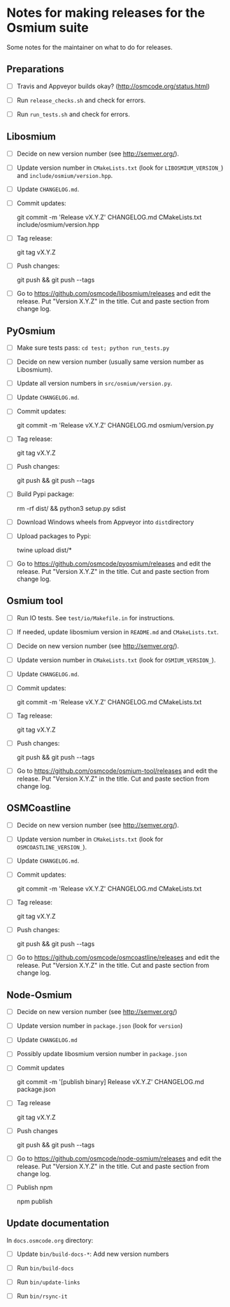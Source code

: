 
# Notes for making releases for the Osmium suite

Some notes for the maintainer on what to do for releases.


## Preparations

* [ ] Travis and Appveyor builds okay? (http://osmcode.org/status.html)
* [ ] Run `release_checks.sh` and check for errors.
* [ ] Run `run_tests.sh` and check for errors.


## Libosmium

* [ ] Decide on new version number (see http://semver.org/).
* [ ] Update version number in `CMakeLists.txt` (look for `LIBOSMIUM_VERSION_`)
      and `include/osmium/version.hpp`.
* [ ] Update `CHANGELOG.md`.
* [ ] Commit updates:

    git commit -m 'Release vX.Y.Z' CHANGELOG.md CMakeLists.txt include/osmium/version.hpp

* [ ] Tag release:

    git tag vX.Y.Z

* [ ] Push changes:

    git push && git push --tags

* [ ] Go to https://github.com/osmcode/libosmium/releases and edit the release.
      Put "Version X.Y.Z" in the title. Cut and paste section from change log.


## PyOsmium

* [ ] Make sure tests pass: `cd test; python run_tests.py`
* [ ] Decide on new version number (usually same version number as Libosmium).
* [ ] Update all version numbers in `src/osmium/version.py`.
* [ ] Update `CHANGELOG.md`.
* [ ] Commit updates:

    git commit -m 'Release vX.Y.Z' CHANGELOG.md osmium/version.py

* [ ] Tag release:

    git tag vX.Y.Z

* [ ] Push changes:

    git push && git push --tags

* [ ] Build Pypi package:

    rm -rf dist/ && python3 setup.py sdist
    
* [ ] Download Windows wheels from Appveyor into `dist`directory

* [ ] Upload packages to Pypi:

    twine upload dist/*

* [ ] Go to https://github.com/osmcode/pyosmium/releases and edit the release.
      Put "Version X.Y.Z" in the title. Cut and paste section from change log.


## Osmium tool

* [ ] Run IO tests. See `test/io/Makefile.in` for instructions.
* [ ] If needed, update libosmium version in `README.md` and `CMakeLists.txt`.
* [ ] Decide on new version number (see http://semver.org/).
* [ ] Update version number in `CMakeLists.txt` (look for `OSMIUM_VERSION_`).
* [ ] Update `CHANGELOG.md`.
* [ ] Commit updates:

    git commit -m 'Release vX.Y.Z' CHANGELOG.md CMakeLists.txt

* [ ] Tag release:

    git tag vX.Y.Z

* [ ] Push changes:

    git push && git push --tags

* [ ] Go to https://github.com/osmcode/osmium-tool/releases and edit the release.
      Put "Version X.Y.Z" in the title. Cut and paste section from change log.


## OSMCoastline

* [ ] Decide on new version number (see http://semver.org/).
* [ ] Update version number in `CMakeLists.txt` (look for `OSMCOASTLINE_VERSION_`).
* [ ] Update `CHANGELOG.md`.
* [ ] Commit updates:

    git commit -m 'Release vX.Y.Z' CHANGELOG.md CMakeLists.txt

* [ ] Tag release:

    git tag vX.Y.Z

* [ ] Push changes:

    git push && git push --tags

* [ ] Go to https://github.com/osmcode/osmcoastline/releases and edit the release.
      Put "Version X.Y.Z" in the title. Cut and paste section from change log.


## Node-Osmium

* [ ] Decide on new version number (see http://semver.org/)
* [ ] Update version number in `package.json` (look for `version`)
* [ ] Update `CHANGELOG.md`
* [ ] Possibly update libosmium version number in `package.json`
* [ ] Commit updates

    git commit -m '[publish binary] Release vX.Y.Z' CHANGELOG.md package.json

* [ ] Tag release

    git tag vX.Y.Z

* [ ] Push changes

    git push && git push --tags

* [ ] Go to https://github.com/osmcode/node-osmium/releases and edit the release.
      Put "Version X.Y.Z" in the title. Cut and paste section from change log.

* [ ] Publish npm

    npm publish


## Update documentation

In `docs.osmcode.org` directory:

* [ ] Update `bin/build-docs-*`: Add new version numbers
* [ ] Run `bin/build-docs`
* [ ] Run `bin/update-links`
* [ ] Run `bin/rsync-it`


